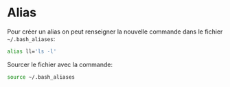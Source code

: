 # Alias

Pour créer un alias on peut renseigner la nouvelle commande dans le fichier <code>~/.bash_aliases</code>:

```bash
alias ll='ls -l'
```

Sourcer le fichier avec la commande:

```bash
source ~/.bash_aliases
```
